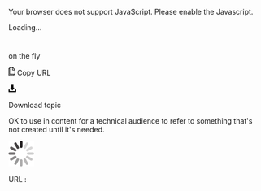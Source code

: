Your browser does not support JavaScript. Please enable the Javascript.

Loading...

# 

on the fly

![Copy URL](on-the-fly_files/Copy.png)
Copy URL

![Download](on-the-fly_files/Download.png)

Download topic

OK to use in content for a technical audience to refer to something that's not created until it's needed. 

![In progress](on-the-fly_files/activity-large.gif)

URL :

